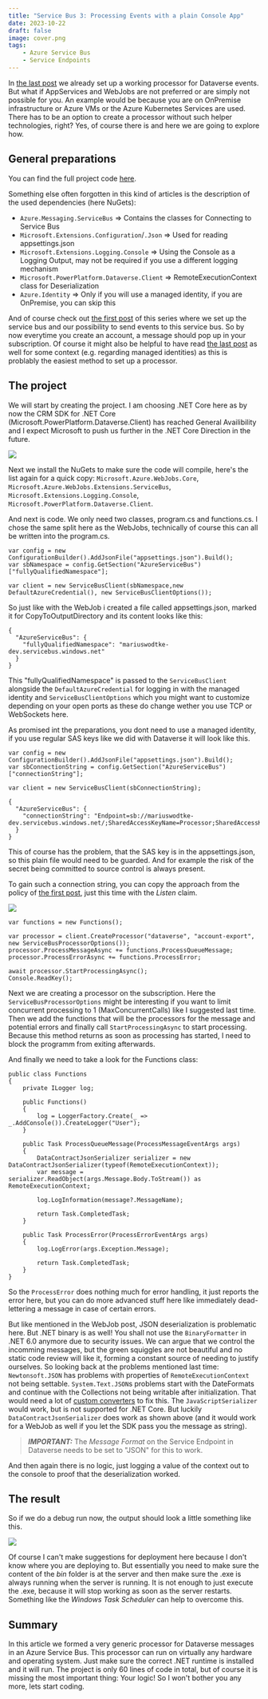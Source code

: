 ```yaml
---
title: "Service Bus 3: Processing Events with a plain Console App"
date: 2023-10-22
draft: false
image: cover.png
tags:
    - Azure Service Bus
    - Service Endpoints
---
```


In [the last post](/post/servicebus/webjob) we already set up a working processor for Dataverse events. But what if AppServices and WebJobs are not preferred or are simply not possible for you. An example would be because you are on OnPremise infrastructure or Azure VMs or the Azure Kubernetes Services are used. There has to be an option to create a processor without such helper technologies, right? Yes, of course there is and here we are going to explore how.

## General preparations
You can find the full project code [here](https://github.com/Kunter-Bunt/D365ServiceBusProcessors/tree/main/DataverseEventProcessorPlain). 

Something else often forgotten in this kind of articles is the description of the used dependencies (here NuGets):
- `Azure.Messaging.ServiceBus` => Contains the classes for Connecting to Service Bus
- `Microsoft.Extensions.Configuration`/`.Json` => Used for reading appsettings.json
- `Microsoft.Extensions.Logging.Console` => Using the Console as a Logging Output, may not be required if you use a different logging mechanism
- `Microsoft.PowerPlatform.Dataverse.Client` => RemoteExecutionContext class for Deserialization
- `Azure.Identity` => Only if you will use a managed identity, if you are OnPremise, you can skip this

And of course check out [the first post](/post/servicebus/exporting-events) of this series where we set up the service bus and our possibility to send events to this service bus. So by now everytime you create an account, a message should pop up in your subscription. Of course it might also be helpful to have read [the last post](/post/servicebus/webjob) as well for some context (e.g. regarding managed identities) as this is problably the easiest method to set up a processor.

## The project
We will start by creating the project. I am choosing .NET Core here as by now the CRM SDK for .NET Core (Microsoft.PowerPlatform.Dataverse.Client) has reached General Availibility and I expect Microsoft to push us further in the .NET Core Direction in the future.

![](NewProject.png)

Next we install the NuGets to make sure the code will compile, here's the list again for a quick copy: `Microsoft.Azure.WebJobs.Core`, `Microsoft.Azure.WebJobs.Extensions.ServiceBus`, `Microsoft.Extensions.Logging.Console`, `Microsoft.PowerPlatform.Dataverse.Client`.

And next is code. We only need two classes, program.cs and functions.cs. I chose the same split here as the WebJobs, technically of course this can all be written into the program.cs.

```
var config = new ConfigurationBuilder().AddJsonFile("appsettings.json").Build();
var sbNamespace = config.GetSection("AzureServiceBus")["fullyQualifiedNamespace"];

var client = new ServiceBusClient(sbNamespace,new DefaultAzureCredential(), new ServiceBusClientOptions());
```

So just like with the WebJob i created a file called appsettings.json, marked it for CopyToOutputDirectory and its content looks like this:
```
{
  "AzureServiceBus": {
    "fullyQualifiedNamespace": "mariuswodtke-dev.servicebus.windows.net"
  }
}
```
This "fullyQualifiedNamespace" is passed to the `ServiceBusClient` alongside the `DefaultAzureCredential` for logging in with the managed identity and `ServiceBusClientOptions` which you might want to customize depending on your open ports as these do change wether you use TCP or WebSockets here.

As promised int the preparations, you dont need to use a managed identity, if you use regular SAS keys like we did with Dataverse it will look like this.
```
var config = new ConfigurationBuilder().AddJsonFile("appsettings.json").Build();
var sbConnectionString = config.GetSection("AzureServiceBus")["connectionString"];

var client = new ServiceBusClient(sbConnectionString);
```
```
{
  "AzureServiceBus": {
    "connectionString": "Endpoint=sb://mariuswodtke-dev.servicebus.windows.net/;SharedAccessKeyName=Processor;SharedAccessKey=REDACTED;EntityPath=dataverse"
  }
}
```
This of course has the problem, that the SAS key is in the appsettings.json, so this plain file would need to be guarded. And for example the risk of the secret being committed to source control is always present.

To gain such a connection string, you can copy the approach from the policy of [the first post](/post/servicebus/exporting-events), just this time with the _Listen_ claim. 

![](Policy.png)

```
var functions = new Functions();

var processor = client.CreateProcessor("dataverse", "account-export", new ServiceBusProcessorOptions());
processor.ProcessMessageAsync += functions.ProcessQueueMessage;
processor.ProcessErrorAsync += functions.ProcessError;

await processor.StartProcessingAsync();
Console.ReadKey();
```

Next we are creating a processor on the subscription. Here the `ServiceBusProcessorOptions` might be interesting if you want to limit concurrent processing to 1 (MaxConcurrentCalls) like I suggested last time. Then we add the functions that will be the processors for the message and potential errors and finally call `StartProcessingAsync` to start processing. Because this method returns as soon as processing has started, I need to block the programm from exiting afterwards.

And finally we need to take a look for the Functions class:
```
public class Functions
{
    private ILogger log;

    public Functions()
    {
        log = LoggerFactory.Create(_ => _.AddConsole()).CreateLogger("User");
    }

    public Task ProcessQueueMessage(ProcessMessageEventArgs args)
    {
        DataContractJsonSerializer serializer = new DataContractJsonSerializer(typeof(RemoteExecutionContext));
        var message = serializer.ReadObject(args.Message.Body.ToStream()) as RemoteExecutionContext;

        log.LogInformation(message?.MessageName);

        return Task.CompletedTask;
    }

    public Task ProcessError(ProcessErrorEventArgs args)
    {
        log.LogError(args.Exception.Message);

        return Task.CompletedTask;
    }
}
```
So the `ProcessError` does nothing much for error handling, it just reports the error here, but you can do more advanced stuff here like immediately dead-lettering a message in case of certain errors.

But like mentioned in the WebJob post, JSON deserialization is problematic here. But .NET binary is as well! You shall not use the `BinaryFormatter` in .NET 6.0 anymore due to security issues. We can argue that we control the incomming messages, but the green squiggles are not beautiful and no static code review will like it, forming a constant source of needing to justify ourselves. So looking back at the problems mentioned last time: `Newtonsoft.JSON` has problems with properties of `RemoteExecutionContext` not being settable. `System.Text.JSON`s problems start with the DateFormats and continue with the Collections not being writable after initialization. That would need a lot of [custom converters](https://learn.microsoft.com/en-us/dotnet/standard/datetime/system-text-json-support) to fix this. The `JavaScriptSerializer` would work, but is not supported for .NET Core. But luckily `DataContractJsonSerializer` does work as shown above (and it would work for a WebJob as well if you let the SDK pass you the message as string).

> **_IMPORTANT:_** The _Message Format_ on the Service Endpoint in Dataverse needs to be set to "JSON" for this to work.

And then again there is no logic, just logging a value of the context out to the console to proof that the deserialization worked.

## The result
So if we do a debug run now, the output should look a little something like this.

![](Result.png)

Of course I can't make suggestions for deployment here because I don't know where you are deploying to. But essentially you need to make sure the content of the _bin_ folder is at the server and then make sure the .exe is always running when the server is running. It is not enough to just execute the .exe, because it will stop working as soon as the server restarts. Something like the _Windows Task Scheduler_ can help to overcome this.

## Summary
In this article we formed a very generic processor for Dataverse messages in an Azure Service Bus. This processor can run on virtually any hardware and operating system. Just make sure the correct .NET runtime is installed and it will run. 
The project is only 60 lines of code in total, but of course it is missing the most important thing: Your logic! So I won't bother you any more, lets start coding.